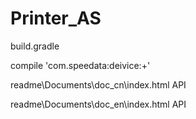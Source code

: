# Printer_AS
build.gradle

compile 'com.speedata:deivice:+'

readme\Documents\doc_cn\index.html API

readme\Documents\doc_en\index.html API
